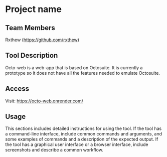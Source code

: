 # Project name

## Team Members
Rxthew (https://github.com/rxthew)

## Tool Description
Octo-web is a web-app that is based on Octosuite. It is currently a prototype so it does not have all the features needed to emulate Octosuite.

## Access
Visit: https://octo-web.onrender.com/

## Usage
This sections includes detailed instructions for using the tool. If the tool has a command-line interface, include common commands and arguments, and some examples of commands and a description of the expected output. If the tool has a graphical user interface or a browser interface, include screenshots and describe a common workflow.

